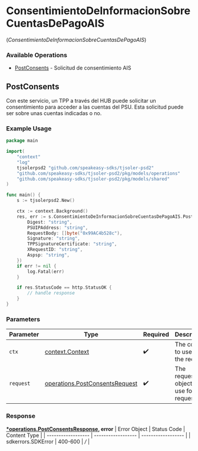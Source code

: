 # ConsentimientoDeInformacionSobreCuentasDePagoAIS
(*ConsentimientoDeInformacionSobreCuentasDePagoAIS*)

### Available Operations

* [PostConsents](#postconsents) - Solicitud de consentimiento AIS

## PostConsents

Con este servicio, un TPP a través del HUB puede solicitar un consentimiento para acceder a las cuentas del PSU. Esta solicitud puede ser sobre unas cuentas indicadas o no.

### Example Usage

```go
package main

import(
	"context"
	"log"
	tjsolerpsd2 "github.com/speakeasy-sdks/tjsoler-psd2"
	"github.com/speakeasy-sdks/tjsoler-psd2/pkg/models/operations"
	"github.com/speakeasy-sdks/tjsoler-psd2/pkg/models/shared"
)

func main() {
    s := tjsolerpsd2.New()

    ctx := context.Background()
    res, err := s.ConsentimientoDeInformacionSobreCuentasDePagoAIS.PostConsents(ctx, operations.PostConsentsRequest{
        Digest: "string",
        PSUIPAddress: "string",
        RequestBody: []byte("0x99AC4b528c"),
        Signature: "string",
        TPPSignatureCertificate: "string",
        XRequestID: "string",
        Aspsp: "string",
    })
    if err != nil {
        log.Fatal(err)
    }

    if res.StatusCode == http.StatusOK {
        // handle response
    }
}
```

### Parameters

| Parameter                                                                            | Type                                                                                 | Required                                                                             | Description                                                                          |
| ------------------------------------------------------------------------------------ | ------------------------------------------------------------------------------------ | ------------------------------------------------------------------------------------ | ------------------------------------------------------------------------------------ |
| `ctx`                                                                                | [context.Context](https://pkg.go.dev/context#Context)                                | :heavy_check_mark:                                                                   | The context to use for the request.                                                  |
| `request`                                                                            | [operations.PostConsentsRequest](../../pkg/models/operations/postconsentsrequest.md) | :heavy_check_mark:                                                                   | The request object to use for the request.                                           |


### Response

**[*operations.PostConsentsResponse](../../pkg/models/operations/postconsentsresponse.md), error**
| Error Object       | Status Code        | Content Type       |
| ------------------ | ------------------ | ------------------ |
| sdkerrors.SDKError | 400-600            | */*                |
